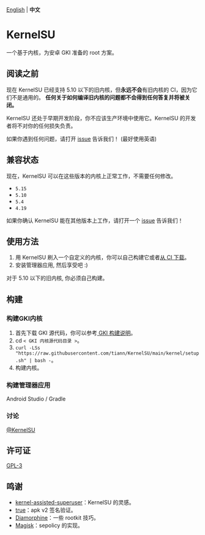[English](README.md) | **中文**

# KernelSU

一个基于内核，为安卓 GKI 准备的 root 方案。

## 阅读之前

现在 KernelSU 已经支持 5.10 以下的旧内核，但**永远不会**有旧内核的 CI，因为它们不是通用的。
**任何关于如何编译旧内核的问题都不会得到任何答复并将被关闭。**

KernelSU 还处于早期开发阶段，你不应该生产环境中使用它。KernelSU 的开发者将不对你的任何损失负责。

如果你遇到任何问题，请打开 [issue](https://github.com/tiann/KernelSU/issues) 告诉我们！ (最好使用英语)

## 兼容状态

现在，KernelSU 可以在这些版本的内核上正常工作，不需要任何修改。

- `5.15`
- `5.10`
- `5.4`
- `4.19`

如果你确认 KernelSU 能在其他版本上工作，请打开一个 [issue](https://github.com/tiann/KernelSU/issues) 告诉我们！

## 使用方法

1. 用 KernelSU 刷入一个自定义的内核，你可以自己构建它或者[从 CI 下载](https://github.com/tiann/KernelSU/actions/workflows/build-kernel.yml)。
2. 安装管理器应用, 然后享受吧 :)

对于 5.10 以下的旧内核, 你必须自己构建。

## 构建

### 构建GKI内核

1. 首先下载 GKI 源代码，你可以参考[ GKI 构建说明](https://source.android.com/docs/setup/build/building-kernels)。
2. cd `< GKI 内核源代码目录 >`。
3. `curl -LSs "https://raw.githubusercontent.com/tiann/KernelSU/main/kernel/setup.sh" | bash -`。
4. 构建内核。

### 构建管理器应用

Android Studio / Gradle

### 讨论

[@KernelSU](https://t.me/KernelSU)

## 许可证

[GPL-3](http://www.gnu.org/copyleft/gpl.html)

## 鸣谢

- [kernel-assisted-superuser](https://git.zx2c4.com/kernel-assisted-superuser/about/)：KernelSU 的灵感。
- [true](https://github.com/brevent/genuine/)：apk v2 签名验证。
- [Diamorphine](https://github.com/m0nad/Diamorphine)：一些 rootkit 技巧。
- [Magisk](https://github.com/topjohnwu/Magisk)：sepolicy 的实现。
